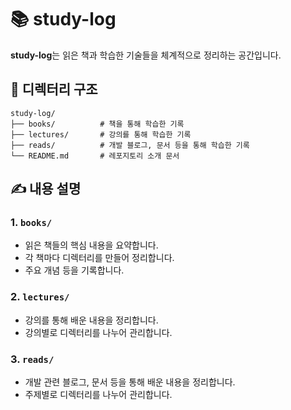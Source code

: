 # 📚 study-log

**study-log**는 읽은 책과 학습한 기술들을 체계적으로 정리하는 공간입니다.

## 📂 디렉터리 구조

```
study-log/
├── books/          # 책을 통해 학습한 기록
├── lectures/       # 강의를 통해 학습한 기록
├── reads/          # 개발 블로그, 문서 등을 통해 학습한 기록
└── README.md       # 레포지토리 소개 문서
```

## ✍️ 내용 설명

### 1. `books/`
- 읽은 책들의 핵심 내용을 요약합니다.
- 각 책마다 디렉터리를 만들어 정리합니다.
- 주요 개념 등을 기록합니다.

### 2. `lectures/`
- 강의를 통해 배운 내용을 정리합니다.
- 강의별로 디렉터리를 나누어 관리합니다.

### 3. `reads/`
- 개발 관련 블로그, 문서 등을 통해 배운 내용을 정리합니다.
- 주제별로 디렉터리를 나누어 관리합니다.


